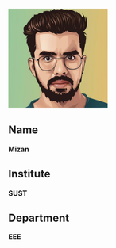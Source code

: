 <img src="../Images/mizan.JPG" alt="Mizan Hossain" width="200"/> <br>
## Name <br>
**Mizan**
## Institute <br>
**SUST**
## Department <br>
**EEE**
